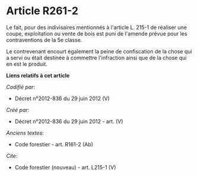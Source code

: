 # Article R261-2

Le fait, pour des indivisaires mentionnés à l'article L. 215-1 de réaliser une coupe, exploitation ou vente de bois est puni
de l'amende prévue pour les contraventions de la 5e classe.

Le contrevenant encourt également la peine de confiscation de la chose qui a servi ou était destinée à commettre l'infraction
ainsi que de la chose qui en est le produit.

**Liens relatifs à cet article**

_Codifié par_:

  - Décret n°2012-836 du 29 juin 2012 (V)

_Créé par_:

  - Décret n°2012-836 du 29 juin 2012 - art. (V)

_Anciens textes_:

  - Code forestier - art. R161-2 (Ab)

_Cite_:

  - Code forestier (nouveau) - art. L215-1 (V)
